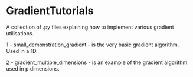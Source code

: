 # GradientTutorials

A collection of .py files explaining how to implement various gradient utilisations.

1 - small_demonstration_gradient - is the very basic gradient algorithm. Used in a 1D.


2 - gradient_multiple_dimensions - is an example of the gradient algorithm used in p dimensions. 
